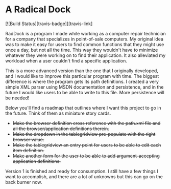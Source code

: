 # A Radical Dock #

[![Build Status][travis-badge]][travis-link]

RadDock is a program I made while working as a computer repair technician for a company that specializes in point-of-sale computers. My original idea was to make it easy for users to find common functions that they might use once a day, but not all the time. This way they wouldn't have to minimize whatever they were working on to find their application. It also alleviated my workload when a user couldn't find a specific application.

This is a more advanced version than the one that I originally developed, and I would like to improve this particular program with time. The biggest difference is where the program gets its path definitions. I created a very simple XML parser using MSDN documentation and persistence, and in the future I would like users to be able to write to this file. More persistence will be needed!

Below you'll find a roadmap that outlines where I want this project to go in the future. Think of them as miniature story cards.

<ul>
<li><strike>Make the browser definition cross reference with the path.xml file and all the browser/application definitions therein.</strike></li>
<li><strike>Make the dropdown in the tablegridview pre-populate with the right browser value.</strike></li>
<li><strike>Make the tablegridview an entry point for users to be able to edit each item definition.</strike></li>
<li><strike>Make another form for the user to be able to add argument-accepting application definitions.</strike></li>
</ul>

Version 1 is finished and ready for consumption. I still have a few things I want to accomplish, and there are a lot of unknowns but this can go on the back burner now.
